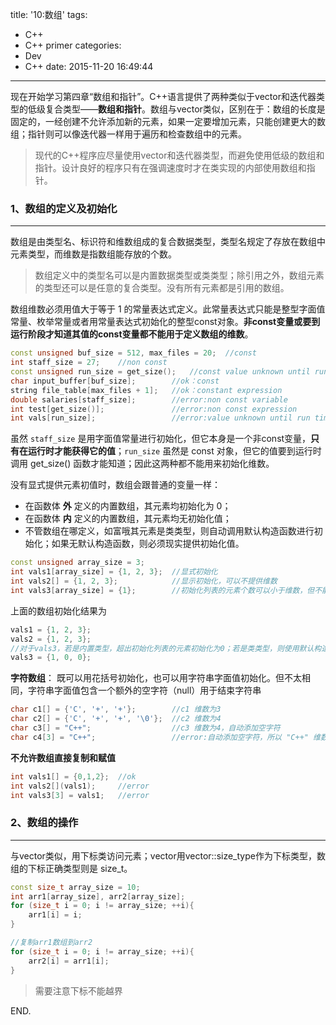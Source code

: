 title: '10:数组'
tags:
- C++
- C++ primer
categories: 
- Dev
- C++
date: 2015-11-20 16:49:44
---

现在开始学习第四章“数组和指针”。C++语言提供了两种类似于vector和迭代器类型的低级复合类型——**数组和指针**。数组与vector类似，区别在于：数组的长度是固定的，一经创建不允许添加新的元素，如果一定要增加元素，只能创建更大的数组；指针则可以像迭代器一样用于遍历和检查数组中的元素。

<!-- more -->

> 现代的C++程序应尽量使用vector和迭代器类型，而避免使用低级的数组和指针。设计良好的程序只有在强调速度时才在类实现的内部使用数组和指针。

### 1、数组的定义及初始化 ###
---

数组是由类型名、标识符和维数组成的复合数据类型，类型名规定了存放在数组中元素类型，而维数是指数组能存放的个数。

> 数组定义中的类型名可以是内置数据类型或类类型；除引用之外，数组元素的类型还可以是任意的复合类型。没有所有元素都是引用的数组。

数组维数必须用值大于等于 1 的常量表达式定义。此常量表达式只能是整型字面值常量、枚举常量或者用常量表达式初始化的整型const对象。**非const变量或要到运行阶段才知道其值的const变量都不能用于定义数组的维数**。

```C++
const unsigned buf_size = 512, max_files = 20;	//const
int staff_size = 27;	//non const
const unsigned run_size = get_size();	//const value unknown until run time
char input_buffer[buf_size];		//ok：const
string file_table[max_files + 1];	//ok：constant expression
double salaries[staff_size];		//error:non const variable
int test[get_size()];				//error:non const expression
int vals[run_size];					//error:value unknown until run time
```

虽然 `staff_size` 是用字面值常量进行初始化，但它本身是一个非const变量，**只有在运行时才能获得它的值**；`run_size` 虽然是 const 对象，但它的值要到运行时调用 get_size() 函数才能知道；因此这两种都不能用来初始化维数。

没有显式提供元素初值时，数组会跟普通的变量一样：

- 在函数体 **外** 定义的内置数组，其元素均初始化为 0；
- 在函数体 **内** 定义的内置数组，其元素均无初始化值；
- 不管数组在哪定义，如富哦其元素是类类型，则自动调用默认构造函数进行初始化；如果无默认构造函数，则必须现实提供初始化值。

```C++
const unsigned array_size = 3;
int vals1[array_size] = {1, 2, 3};	//显式初始化
int vals2[] = {1, 2, 3};			//显示初始化，可以不提供维数
int vals3[array_size] = {1};		//初始化列表的元素个数可以小于维数，但不能大于
```

上面的数组初始化结果为

```C++
vals1 = {1, 2, 3};
vals2 = {1, 2, 3};
//对于vals3，若是内置类型，超出初始化列表的元素初始化为0；若是类类型，则使用默认构造函数初始化
vals3 = {1, 0, 0};
```

**字符数组**： 既可以用花括号初始化，也可以用字符串字面值初始化。但不太相同，字符串字面值包含一个额外的空字符（null）用于结束字符串

```C++
char c1[] = {'C', '+', '+'};		//c1 维数为3
char c2[] = {'C', '+', '+', '\0'};	//c2 维数为4
char c3[] = "C++";					//c3 维数为4，自动添加空字符
char c4[3] = "C++";					//error:自动添加空字符，所以 "C++" 维数为4
```

**不允许数组直接复制和赋值**

```C++
int vals1[] = {0,1,2};	//ok
int vals2[](vals1);		//error
int vals3[3] = vals1;	//error
```

### 2、数组的操作 ###
---

与vector类似，用下标类访问元素；vector用vector::size_type作为下标类型，数组的下标正确类型则是 size_t。

```C++
const size_t array_size = 10;
int arr1[array_size], arr2[array_size];
for (size_t i = 0; i != array_size; ++i){
	arr1[i] = i;
}

//复制arr1数组到arr2
for (size_t i = 0; i != array_size; ++i){
	arr2[i] = arr1[i];
}
```

> 需要注意下标不能越界

END.